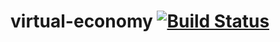 # virtual-economy [![Build Status](https://travis-ci.org/cypox/virtual-economy.svg?branch=master)](https://travis-ci.org/github/cypox/virtual-economy)
